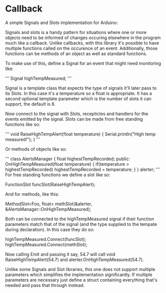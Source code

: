 # Callback

A simple Signals and Slots implementation for Arduino:

Signals and slots is a handy pattern for situations where one or more objects need to be informed of changes occuring elsewhere in the program much like a callback. Unlike callbacks, with this library it's possible to have multiple functions called on the occurence of an event. Additionally, those functions can be methods of an object as well as standard functions.

To make use of this, define a Signal for an event that might need monitoring like:

'''
Signal<float> highTempMeasured;
'''

Signal is a template class that expects the type of signals it'll later pass to its Slots. In this case it's a temperature so a float is appropriate. It has a second optional template parameter which is the number of slots it can support, the default is 8.

Now connect to the signal with Slots, recepticles and handlers for the events emitted by the signal. Slots can be made from free standing functions like so:

'''
void RaiseHighTempAlert(float temperature)
{
	Serial.println("High temp measured!");
}
'''

Or methods of objects like so:

'''
class AlertsManager
{
	float highestTempRecorded;
public:
	OnHighTempMeasured(float temperature)
	{
		if(temperature > highestTempRecorded)
			highestTempRecorded = temperature;
	}
} alerter;
'''
For free standing functions we define a slot like so:

FunctionSlot<float> funcSlot(RaiseHighTempAlert);

And for methods, like this:

MethodSlot<Foo, float> methSlot(&alerter, &AlertsManager::OnHighTempMeasured);
  
Both can be connected to the highTempMeasured signal if their function parameters match that of the signal (and the type supplied to the tempate during declaration). In this case they do so:

highTempMeasured.Connect(funcSlot);
highTempMeasured.Connect(methSlot);

Now calling Emit and passing it say, 54.7 will call void RaiseHighTempAlert(54.7) and alerter.OnHighTempMeasured(54.7).

Unlike some Signals and Slot libraries, this one does not support multiple parameters which simplifies the implementation significantly. If multiple parameters are necessary just define a struct containing everything that's needed and pass that through instead.
